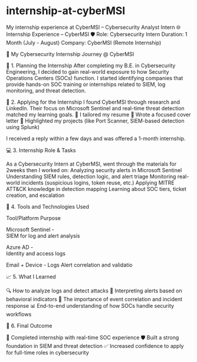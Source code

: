 # internship-at-cyberMSI
My internship experience at CyberMSI – Cybersecurity Analyst Intern
🌐 Internship Experience – CyberMSI
🛡️ Role: Cybersecurity Intern
Duration: 1 Month (July - August)
Company: CyberMSI (Remote Internship)

🌟 My Cybersecurity Internship Journey @ CyberMSI

🧠 1. Planning the Internship
After completing my B.E. in Cybersecurity Engineering, I decided to gain real-world exposure to how Security Operations Centers (SOCs) function. I started identifying companies that provide hands-on SOC training or internships related to SIEM, log monitoring, and threat detection.

📨 2. Applying for the Internship
I found CyberMSI through research and LinkedIn. Their focus on Microsoft Sentinel and real-time threat detection matched my learning goals.
🔹 I tailored my resume
🔹 Wrote a focused cover letter
🔹 Highlighted my projects (like Port Scanner, SIEM-based detection using Splunk)

I received a reply within a few days and was offered a 1-month internship.

💻 3. Internship Role & Tasks

As a Cybersecurity Intern at CyberMSI, went through the materials for 2weeks then I worked on:
Analyzing security alerts in Microsoft Sentinel
Understanding SIEM rules, detection logic, and alert triage
Monitoring real-world incidents (suspicious logins, token reuse, etc.)
Applying MITRE ATT&CK knowledge in detection mapping
Learning about SOC tiers, ticket creation, and escalation

🔬 4. Tools and Technologies Used

Tool/Platform	Purpose

Microsoft Sentinel -	
SIEM for log and alert analysis

Azure AD -	
Identity and access logs

Email + Device -
Logs	Alert correlation and validatio

📈 5. What I Learned

🔍 How to analyze logs and detect attacks
🧠 Interpreting alerts based on behavioral indicators
🔗 The importance of event correlation and incident response
📊 End-to-end understanding of how SOCs handle security workflows

🎯 6. Final Outcome

📌 Completed internship with real-time SOC experience
🛡️ Built a strong foundation in SIEM and threat detection
✅ Increased confidence to apply for full-time roles in cybersecurity
